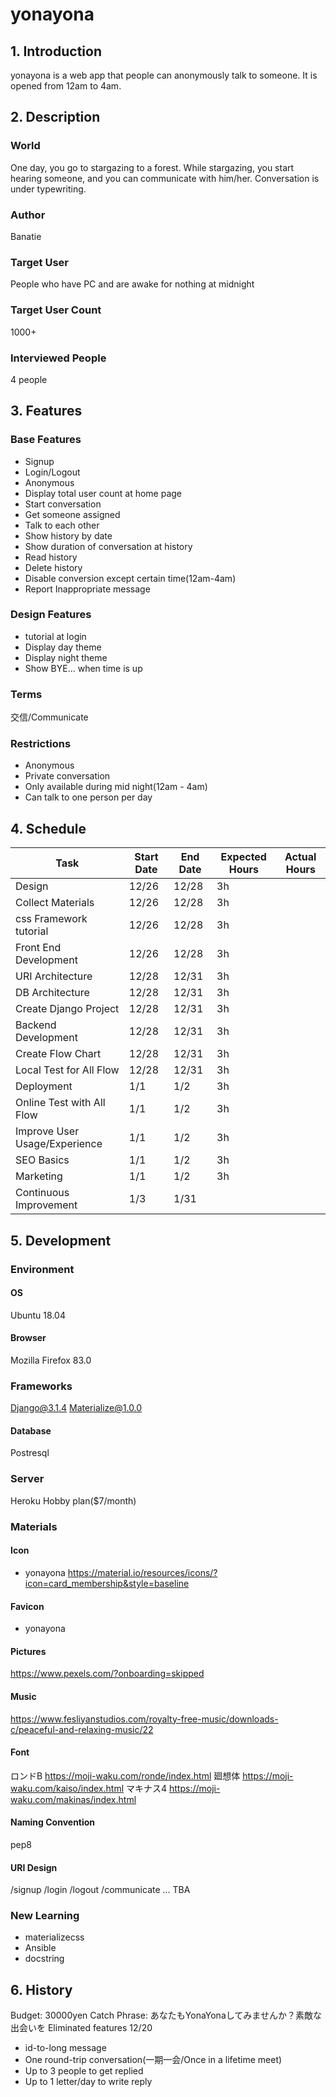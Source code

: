 # yonayona

## 1. Introduction
yonayona is a web app that people can anonymously talk to someone.
It is opened from 12am to 4am.

## 2. Description
### World
One day, you go to stargazing to a forest.
While stargazing, you start hearing someone, and you can communicate with him/her.
Conversation is under typewriting.

### Author
Banatie

### Target User
People who have PC and are awake for nothing at midnight

### Target User Count
1000+

### Interviewed People
4 people

## 3. Features
### Base Features
- Signup
- Login/Logout
- Anonymous
- Display total user count at home page
- Start conversation
- Get someone assigned
- Talk to each other
- Show history by date
- Show duration of conversation at history
- Read history
- Delete history
- Disable conversion except certain time(12am-4am)
- Report Inappropriate message

### Design Features
- tutorial at login
- Display day theme
- Display night theme
- Show BYE... when time is up

### Terms
交信/Communicate

### Restrictions
- Anonymous
- Private conversation
- Only available during mid night(12am - 4am)
- Can talk to one person per day

## 4. Schedule
Task  | Start Date | End Date | Expected Hours | Actual Hours
------- |-------|------------|----------|--------------
Design  | 12/26 | 12/28 | 3h | 
Collect Materials  | 12/26 | 12/28 | 3h | 
css Framework tutorial  | 12/26 | 12/28 | 3h | 
Front End Development  | 12/26 | 12/28 | 3h | 
URI Architecture  | 12/28 | 12/31 | 3h | 
DB Architecture  | 12/28 | 12/31 | 3h | 
Create Django Project  | 12/28 | 12/31 | 3h | 
Backend Development  | 12/28 | 12/31 | 3h | 
Create Flow Chart  | 12/28 | 12/31 | 3h | 
Local Test for All Flow  | 12/28 | 12/31 | 3h | 
Deployment  | 1/1 | 1/2 | 3h | 
Online Test with All Flow  | 1/1 | 1/2 | 3h | 
Improve User Usage/Experience  | 1/1 | 1/2 | 3h | 
SEO Basics | 1/1 | 1/2 | 3h | 
Marketing  | 1/1 | 1/2 | 3h | 
Continuous Improvement  | 1/3 | 1/31 |  | 

## 5. Development
### Environment
#### OS
Ubuntu 18.04
#### Browser
Mozilla Firefox 83.0
### Frameworks
Django@3.1.4
Materialize@1.0.0
#### Database
Postresql
### Server
Heroku Hobby plan($7/month)

### Materials
#### Icon
- yonayona
https://material.io/resources/icons/?icon=card_membership&style=baseline
#### Favicon
- yonayona
#### Pictures
https://www.pexels.com/?onboarding=skipped
#### Music
https://www.fesliyanstudios.com/royalty-free-music/downloads-c/peaceful-and-relaxing-music/22
#### Font
ロンドB
https://moji-waku.com/ronde/index.html
廻想体
https://moji-waku.com/kaiso/index.html
マキナス4
https://moji-waku.com/makinas/index.html

#### Naming Convention
pep8

#### URI Design
/signup
/login
/logout
/communicate
...
TBA

### New Learning
- materializecss
- Ansible
- docstring

## 6. History
Budget: 30000yen
Catch Phrase: あなたもYonaYonaしてみませんか？素敵な出会いを
Eliminated features
12/20
- id-to-long message
- One round-trip conversation(一期一会/Once in a lifetime meet)
- Up to 3 people to get replied
- Up to 1 letter/day to write reply